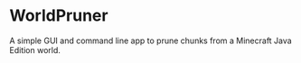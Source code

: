 # WorldPruner
A simple GUI and command line app to prune chunks from a Minecraft Java Edition world.

